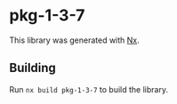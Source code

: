 # pkg-1-3-7

This library was generated with [Nx](https://nx.dev).

## Building

Run `nx build pkg-1-3-7` to build the library.
